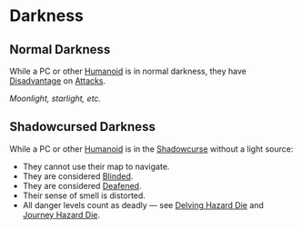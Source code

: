 # Darkness

## Normal Darkness

While a PC or other [Humanoid](../../Resources%20for%20GMs/Creatures/Creature%20Types/Humanoid.md) is in normal darkness, they have [Disadvantage](../Die%20Rolling%20Mechanics/Disadvantage.md) on [Attacks](../Combat/Attack.md).

*Moonlight, starlight, etc.*

## Shadowcursed Darkness

While a PC or other [Humanoid](../../Resources%20for%20GMs/Creatures/Creature%20Types/Humanoid.md) is in the [Shadowcurse](Shadowcurse.md) without a light source:

- They cannot use their map to navigate.
- They are considered [Blinded](../Conditions/Blinded.md).
- They are considered [Deafened](../Conditions/Deafened.md).
- Their sense of smell is distorted.
- All danger levels count as deadly — see [Delving Hazard Die](../Exploration/Delving.md#Delving%20Hazard%20Die) and [Journey Hazard Die](../Exploration/Overland%20Journeys.md#Journey%20Hazard%20Die).
